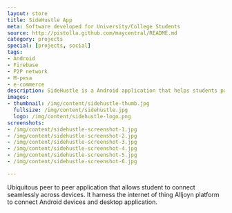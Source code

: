 ```yaml
---
layout: store
title: SideHustle App
meta: Software developed for University/College Students
source: http://pistolla.github.com/maycentral/README.md
category: projects
special: [projects, social]
tags:
- Android
- Firebase 
- P2P network
- M-pesa
- e-commerce
description: SideHustle is a Android application that helps students participating in ecommerce to discover and advertise products.
images:
- thumbnail: /img/content/sidehustle-thumb.jpg
  fullsize: /img/content/sidehustle.jpg
  logo: /img/content/sidehustle-logo.png
screenshots:
- /img/content/sidehustle-screenshot-1.jpg
- /img/content/sidehustle-screenshot-2.jpg
- /img/content/sidehustle-screenshot-3.jpg
- /img/content/sidehustle-screenshot-4.jpg
- /img/content/sidehustle-screenshot-5.jpg
- /img/content/sidehustle-screenshot-6.jpg

---
```


Ubiquitous peer to peer application that allows student to connect seamlessly across devices. 
It harness the internet of thing Alljoyn platform to connect Android devices and desktop application.